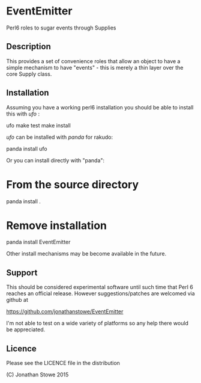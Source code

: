 # EventEmitter

Perl6 roles to sugar events through Supplies

## Description

This provides a set of convenience roles that allow an object to have
a simple mechanism to have "events" - this is merely a thin layer over
the core Supply class.

## Installation

Assuming you have a working perl6 installation you should be able to
install this with *ufo* :

   ufo
   make test
   make install

*ufo* can be installed with *panda* for rakudo:

   panda install ufo

Or you can install directly with "panda":

   # From the source directory
   
   panda install .

   # Remove installation

   panda install EventEmitter

Other install mechanisms may be become available in the future.

## Support

This should be considered experimental software until such time that
Perl 6 reaches an official release.  However suggestions/patches are
welcomed via github at

   https://github.com/jonathanstowe/EventEmitter

I'm not able to test on a wide variety of platforms so any help there would be 
appreciated.

## Licence

Please see the LICENCE file in the distribution

(C) Jonathan Stowe 2015
